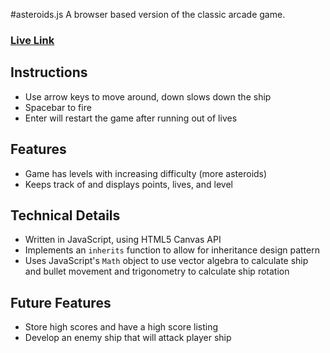 #asteroids.js
A browser based version of the classic arcade game.


### [Live Link](http://scottsorobinson.github.io/asteroids)

## Instructions

* Use arrow keys to move around, down slows down the ship
* Spacebar to fire
* Enter will restart the game after running out of lives

## Features

* Game has levels with increasing difficulty (more asteroids)
* Keeps track of and displays points, lives, and level

## Technical Details

* Written in JavaScript, using HTML5 Canvas API
* Implements an `inherits` function to allow for inheritance design pattern
* Uses JavaScript's `Math` object to use vector algebra to calculate ship and bullet movement and trigonometry to calculate ship rotation


## Future Features

* Store high scores and have a high score listing
* Develop an enemy ship that will attack player ship
